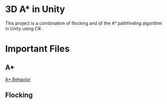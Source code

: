 # 3D A* in Unity

This project is a combination of flocking and of the A* pathfinding algorithm in Unity using C#. 
# Important Files
## A*
[A* Behavior](https://github.com/benstone22/GameAIFinal/blob/main/GameAiFinal/Assets/Scripts/AstarBehavior.cs)

## Flocking

